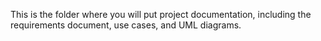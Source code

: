 This is the folder where you will put project documentation, including the
requirements document, use cases, and UML diagrams.